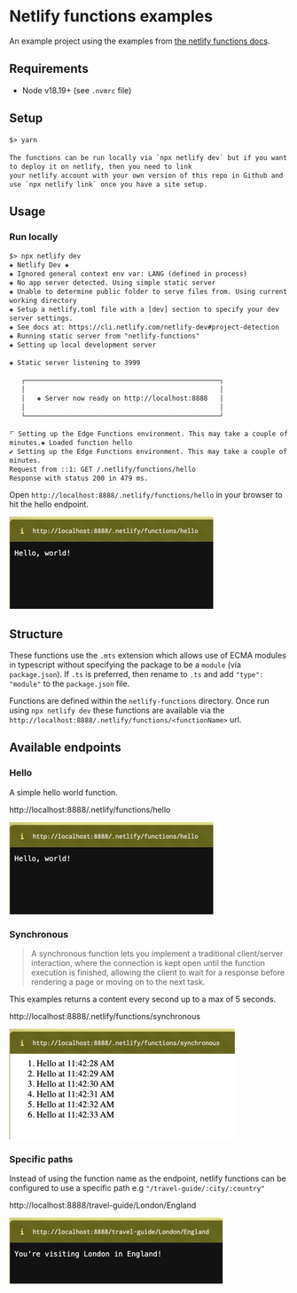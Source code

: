 # Netlify functions examples

An example project using the examples from [the netlify functions docs](https://docs.netlify.com/functions/get-started/?fn-language=ts).

## Requirements

- Node v18.19+ (see `.nvmrc` file)

## Setup

```shell
$> yarn

The functions can be run locally via `npx netlify dev` but if you want to deploy it on netlify, then you need to link 
your netlify account with your own version of this repo in Github and use `npx netlify link` once you have a site setup. 

```

## Usage

### Run locally

```shell
$> npx netlify dev
◈ Netlify Dev ◈
◈ Ignored general context env var: LANG (defined in process)
◈ No app server detected. Using simple static server
◈ Unable to determine public folder to serve files from. Using current working directory
◈ Setup a netlify.toml file with a [dev] section to specify your dev server settings.
◈ See docs at: https://cli.netlify.com/netlify-dev#project-detection
◈ Running static server from "netlify-functions"
◈ Setting up local development server

◈ Static server listening to 3999

   ┌─────────────────────────────────────────────────┐
   │                                                 │
   │   ◈ Server now ready on http://localhost:8888   │
   │                                                 │
   └─────────────────────────────────────────────────┘

⠋ Setting up the Edge Functions environment. This may take a couple of minutes.◈ Loaded function hello
✔ Setting up the Edge Functions environment. This may take a couple of minutes.
Request from ::1: GET /.netlify/functions/hello
Response with status 200 in 479 ms.
```

Open `http://localhost:8888/.netlify/functions/hello` in your browser to hit the hello endpoint.

![Hello example](docs/assets/hello.png)

## Structure

These functions use the `.mts` extension which allows use of ECMA modules in typescript without specifying the package
to be a `module` (via `package.json`). If `.ts` is preferred, then rename to `.ts` and add `"type": "module"` to the 
`package.json` file. 

Functions are defined within the `netlify-functions` directory. Once run using `npx netlify dev` these functions are
available via the `http://localhost:8888/.netlify/functions/<functionName>` url.   

## Available endpoints

### Hello

A simple hello world function.

http://localhost:8888/.netlify/functions/hello

![Hello example](docs/assets/hello.png)

### Synchronous

> A synchronous function lets you implement a traditional client/server interaction, where the connection is kept open 
> until the function execution is finished, allowing the client to wait for a response before rendering a page or moving on to the next task.

This examples returns a content every second up to a max of 5 seconds.

http://localhost:8888/.netlify/functions/synchronous

![Synchronous example](docs/assets/synchronous.png)


### Specific paths

Instead of using the function name as the endpoint, netlify functions can be configured to use a specific path e.g 
`"/travel-guide/:city/:country"`

http://localhost:8888/travel-guide/London/England

![Specific paths  example](docs/assets/specific-paths.png)